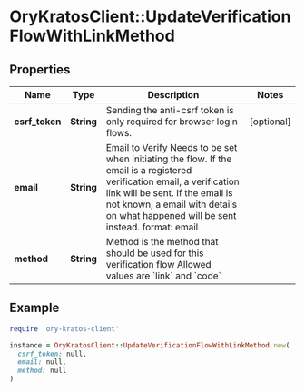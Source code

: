 # OryKratosClient::UpdateVerificationFlowWithLinkMethod

## Properties

| Name | Type | Description | Notes |
| ---- | ---- | ----------- | ----- |
| **csrf_token** | **String** | Sending the anti-csrf token is only required for browser login flows. | [optional] |
| **email** | **String** | Email to Verify  Needs to be set when initiating the flow. If the email is a registered verification email, a verification link will be sent. If the email is not known, a email with details on what happened will be sent instead.  format: email |  |
| **method** | **String** | Method is the method that should be used for this verification flow  Allowed values are &#x60;link&#x60; and &#x60;code&#x60; |  |

## Example

```ruby
require 'ory-kratos-client'

instance = OryKratosClient::UpdateVerificationFlowWithLinkMethod.new(
  csrf_token: null,
  email: null,
  method: null
)
```

